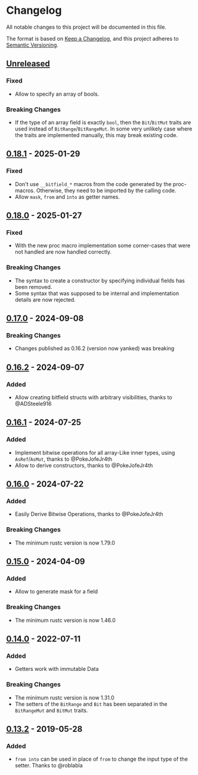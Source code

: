 # Changelog
All notable changes to this project will be documented in this file.

The format is based on [Keep a Changelog](https://keepachangelog.com/en/1.0.0/),
and this project adheres to [Semantic Versioning](https://semver.org/spec/v2.0.0.html).

## [Unreleased]

### Fixed
- Allow to specify an array of bools.

### Breaking Changes
- If the type of an array field is exactly `bool`, then the `Bit`/`BitMut` traits are used instead of
  `BitRange`/`BitRangeMut`. In some very unlikely case where the traits are implemented manually, this may break
  existing code.

## [0.18.1] - 2025-01-29

### Fixed
- Don't use `__bitfield_*` macros from the code generated by the proc-macros. Otherwise, they need to be imported by 
  the calling code.
- Allow `mask`, `from` and `ìnto` as getter names.

## [0.18.0] - 2025-01-27

### Fixed
- With the new proc macro implementation some corner-cases that were not handled are now handled correctly.

### Breaking Changes
- The syntax to create a constructor by specifying individual fields has been removed.
- Some syntax that was supposed to be internal and implementation details are now rejected.

## [0.17.0] - 2024-09-08

### Breaking Changes
- Changes published as 0.16.2 (version now yanked) was breaking

## [0.16.2] - 2024-09-07

### Added
- Allow creating bitfield structs with arbitrary visibilities, thanks to @ADSteele916

## [0.16.1] - 2024-07-25

### Added
- Implement bitwise operations for all array-Like inner types, using `AsRef`/`AsMut`, thanks to @PokeJofeJr4th
- Allow to derive constructors, thanks to @PokeJofeJr4th

## [0.16.0] - 2024-07-22

### Added
 - Easily Derive Bitwise Operations, thanks to @PokeJofeJr4th

### Breaking Changes
 - The minimum rustc version is now 1.79.0

## [0.15.0] - 2024-04-09

### Added
 - Allow to generate mask for a field

### Breaking Changes
 - The minimum rustc version is now 1.46.0

## [0.14.0] - 2022-07-11

### Added
 - Getters work with immutable Data

### Breaking Changes
 - The minimum rustc version is now 1.31.0
 - The setters of the `BitRange` and `Bit` has been separated in the `BitRangeMut` and `BitMut` traits.

## [0.13.2] - 2019-05-28

### Added
- `from into` can be used in place of `from` to change the input type of the setter. Thanks to @roblabla

[Unreleased]: https://github.com/dzamlo/rust-bitfield/compare/v0.18.1...HEAD
[0.18.1]: https://github.com/dzamlo/rust-bitfield/compare/v0.18.0...v0.18.1
[0.18.0]: https://github.com/dzamlo/rust-bitfield/compare/v0.17.0...v0.18.0
[0.17.0]: https://github.com/dzamlo/rust-bitfield/compare/v0.16.2...v0.17.0
[0.16.2]: https://github.com/dzamlo/rust-bitfield/compare/v0.16.0...v0.16.2
[0.16.1]: https://github.com/dzamlo/rust-bitfield/compare/v0.16.0...v0.16.1
[0.16.0]: https://github.com/dzamlo/rust-bitfield/compare/v0.15.0...v0.16.0
[0.15.0]: https://github.com/dzamlo/rust-bitfield/compare/v0.14.0...v0.15.0
[0.14.0]: https://github.com/dzamlo/rust-bitfield/compare/v0.13.2...v0.14.0
[0.13.2]: https://github.com/dzamlo/rust-bitfield/compare/v0.13.1...v0.13.2

